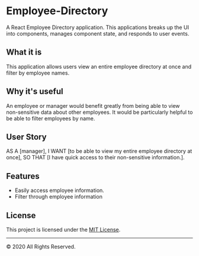# Employee-Directory
A React Employee Directory application. This applications breaks up the UI into components, manages component state, and responds to user events. 

## What it is
This application allows users view an entire employee directory at once and filter by employee names. 

## Why it's useful
An employee or manager would benefit greatly from being able to view non-sensitive data about other employees. It would be particularly helpful to be able to filter employees by name.

## User Story

AS A [manager], 
I WANT [to be able to view my entire employee directory at once],
SO THAT [I have quick access to their non-sensitive information.].

## Features 
* Easily access employee information.
* Filter through employee information


## License 
This project is licensed under the [MIT License](https://www.mit.edu/~amini/LICENSE.md).

- - -
© 2020 All Rights Reserved.
